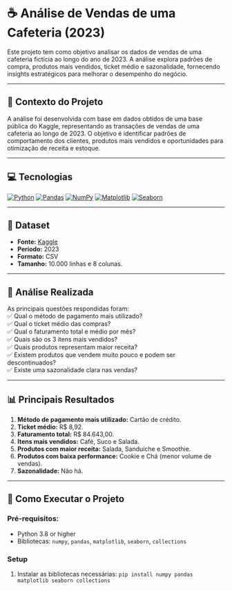 # ☕ Análise de Vendas de uma Cafeteria (2023)

Este projeto tem como objetivo analisar os dados de vendas de uma cafeteria fictícia ao longo do ano de 2023. A análise explora padrões de compra, produtos mais vendidos, ticket médio e sazonalidade, fornecendo insights estratégicos para melhorar o desempenho do negócio.

---

## 📌 **Contexto do Projeto**  
A análise foi desenvolvida com base em dados obtidos de uma base pública do Kaggle, representando as transações de vendas de uma cafeteria ao longo de 2023. O objetivo é identificar padrões de comportamento dos clientes, produtos mais vendidos e oportunidades para otimização de receita e estoque.

---

## 💻 **Tecnologias**  
[![Python](https://img.shields.io/badge/Python-3776AB?logo=python&logoColor=fff)](#) 
[![Pandas](https://img.shields.io/badge/Pandas-150458?logo=pandas&logoColor=fff)](#)
[![NumPy](https://img.shields.io/badge/NumPy-4DABCF?logo=numpy&logoColor=fff)](#)
[![Matplotlib](https://custom-icon-badges.demolab.com/badge/Matplotlib-71D291?logo=matplotlib&logoColor=fff)](#)
[![Seaborn](https://img.shields.io/badge/-Seaborn-3776AB?style=flat&logo=python&logoColor=white&size=40x40)](#)

---

## 💾 **Dataset**  
- **Fonte:** [Kaggle](https://www.kaggle.com/datasets/ahmedmohamed2003/cafe-sales-dirty-data-for-cleaning-training)  
- **Período:** 2023  
- **Formato:** CSV  
- **Tamanho:** 10.000 linhas e 8 colunas.
  
---

## 🔎 **Análise Realizada**  
As principais questões respondidas foram:  
✅ Qual o método de pagamento mais utilizado?  
✅ Qual o ticket médio das compras?  
✅ Qual o faturamento total e médio por mês?  
✅ Quais são os 3 itens mais vendidos?  
✅ Quais produtos representam maior receita?  
✅ Existem produtos que vendem muito pouco e podem ser descontinuados?  
✅ Existe uma sazonalidade clara nas vendas?  

---

## 📊 **Principais Resultados**  
1. **Método de pagamento mais utilizado:** Cartão de crédito.  
2. **Ticket médio:** R$ 8,92.  
3. **Faturamento total:** R$ 84.643,00.  
4. **Itens mais vendidos:** Café, Suco e Salada.  
5. **Produtos com maior receita:** Salada, Sanduíche e Smoothie.  
6. **Produtos com baixa performance:** Cookie e Chá (menor volume de vendas).  
7. **Sazonalidade:** Não há.  

---

## 🚀 **Como Executar o Projeto**  

### Pré-requisitos:
- Python 3.8 or higher
- Bibliotecas: `numpy`, `pandas`, `matplotlib`, `seaborn`, `collections`

### Setup
1. Instalar as bibliotecas necessárias:
   `pip install numpy pandas matplotlib seaborn collections`

